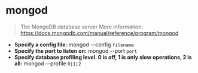 # mongod
> The MongoDB database server
> More information: <https://docs.mongodb.com/manual/reference/program/mongod>
- **Specify a config file:**
mongod --config `filename`
- **Specify the port to listen on:**
mongod --port `port`
- **Specify database profiling level. 0 is off, 1 is only slow operations, 2 is all:**
mongod --profile `0|1|2`

